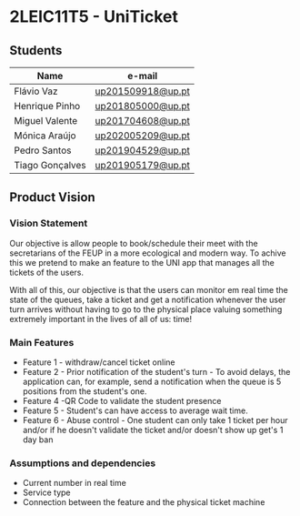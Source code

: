 # 2LEIC11T5 - UniTicket
## Students

|      Name     |     e-mail      |
|---------------|-----------------|
|Flávio Vaz     |up201509918@up.pt|
|Henrique Pinho |up201805000@up.pt|
|Miguel Valente |up201704608@up.pt|
|Mónica Araújo  |up202005209@up.pt|
|Pedro Santos   |up201904529@up.pt|
|Tiago Gonçalves|up201905179@up.pt|



## Product Vision

### Vision Statement

Our objective is allow people to book/schedule their meet with the secretarians of the FEUP in a more ecological and modern way. To achive this we pretend to make an feature to the UNI app that manages all the tickets of the users.

With all of this, our objective is that the users can monitor em real time the state of the queues, take a ticket and get a notification whenever the user turn arrives without having to go to the physical place valuing something extremely important in the lives of all of us: time!

### Main Features
 - Feature 1 - withdraw/cancel ticket online
 - Feature 2 - Prior notification of the student's turn - To avoid delays, the application can, for example, send a notification when the queue is 5 positions from the student's one.
 - Feature 4 -QR Code to validate the student presence
 - Feature 5 - Student's can have access to average wait time.
 - Feature 6 - Abuse control - One student can only take 1 ticket per hour and/or if he doesn't validate the ticket and/or doesn't show up get's 1 day ban


### Assumptions and dependencies

- Current number in real time
- Service type 
- Connection between the feature and the physical ticket machine